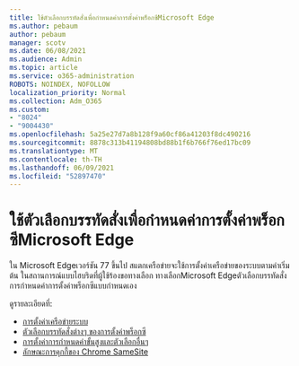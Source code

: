 ```yaml
---
title: ใช้ตัวเลือกบรรทัดสั่งเพื่อกําหนดค่าการตั้งค่าพร็อกซีMicrosoft Edge
ms.author: pebaum
author: pebaum
manager: scotv
ms.date: 06/08/2021
ms.audience: Admin
ms.topic: article
ms.service: o365-administration
ROBOTS: NOINDEX, NOFOLLOW
localization_priority: Normal
ms.collection: Adm_O365
ms.custom:
- "8024"
- "9004430"
ms.openlocfilehash: 5a25e27d7a8b128f9a60cf86a41203f8dc490216
ms.sourcegitcommit: 8878c313b41194808bd88b1f6b766f76ed17bc09
ms.translationtype: MT
ms.contentlocale: th-TH
ms.lasthandoff: 06/09/2021
ms.locfileid: "52897470"
---
```

# <a name="use-command-line-options-to-configure-proxy-settings-in-microsoft-edge"></a>ใช้ตัวเลือกบรรทัดสั่งเพื่อกําหนดค่าการตั้งค่าพร็อกซีMicrosoft Edge

ใน Microsoft Edgeเวอร์ชัน 77 ขึ้นไป สแตกเครือข่ายจะใช้การตั้งค่าเครือข่ายของระบบตามค่าเริ่มต้น ในสถานการณ์แบบไฮบริดที่ผู้ใช้ร้องขอทางเลือก ทางเลือกMicrosoft Edgeตัวเลือกบรรทัดสั่งการกําหนดค่าการตั้งค่าพร็อกซีแบบกําหนดเอง 

ดูรายละเอียดที่:

- [การตั้งค่าเครือข่ายระบบ](/deployedge/edge-learnmore-cmdline-options-proxy-settings#system-network-settings)
- [ตัวเลือกบรรทัดสั่งต่างๆ ของการตั้งค่าพร็อกซี](/deployedge/edge-learnmore-cmdline-options-proxy-settings#system-network-settings)
- [การตั้งค่าการกําหนดค่าขั้นสูงและตัวเลือกอื่นๆ](https://go.microsoft.com/fwlink/?linkid=2134293)
- [ลักษณะการคุกกี้ของ Chrome SameSite](/office365/troubleshoot/miscellaneous/chrome-behavior-affects-applications)